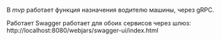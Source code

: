 В _mvp_ работает функция назначения водителю машины, через gRPC.

Работает Swagger работает для обоих сервисов через шлюз:
http://localhost:8080/webjars/swagger-ui/index.html

